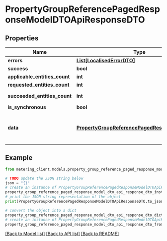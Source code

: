 # PropertyGroupReferencePagedResponseModelDTOApiResponseDTO


## Properties

Name | Type | Description | Notes
------------ | ------------- | ------------- | -------------
**errors** | [**List[LocalisedErrorDTO]**](LocalisedErrorDTO.md) |  | [optional] 
**success** | **bool** |  | [optional] 
**applicable_entities_count** | **int** |  | [optional] 
**requested_entities_count** | **int** |  | [optional] 
**succeeded_entities_count** | **int** |  | [optional] [readonly] 
**is_synchronous** | **bool** |  | [optional] 
**data** | [**PropertyGroupReferencePagedResponseModelDTO**](PropertyGroupReferencePagedResponseModelDTO.md) | The updated entity in case of modifications or creation | [optional] 

## Example

```python
from metering_client.models.property_group_reference_paged_response_model_dto_api_response_dto import PropertyGroupReferencePagedResponseModelDTOApiResponseDTO

# TODO update the JSON string below
json = "{}"
# create an instance of PropertyGroupReferencePagedResponseModelDTOApiResponseDTO from a JSON string
property_group_reference_paged_response_model_dto_api_response_dto_instance = PropertyGroupReferencePagedResponseModelDTOApiResponseDTO.from_json(json)
# print the JSON string representation of the object
print(PropertyGroupReferencePagedResponseModelDTOApiResponseDTO.to_json())

# convert the object into a dict
property_group_reference_paged_response_model_dto_api_response_dto_dict = property_group_reference_paged_response_model_dto_api_response_dto_instance.to_dict()
# create an instance of PropertyGroupReferencePagedResponseModelDTOApiResponseDTO from a dict
property_group_reference_paged_response_model_dto_api_response_dto_from_dict = PropertyGroupReferencePagedResponseModelDTOApiResponseDTO.from_dict(property_group_reference_paged_response_model_dto_api_response_dto_dict)
```
[[Back to Model list]](../README.md#documentation-for-models) [[Back to API list]](../README.md#documentation-for-api-endpoints) [[Back to README]](../README.md)


